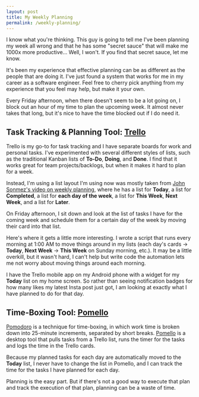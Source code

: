 ```yaml
---
layout: post
title: My Weekly Planning
permalink: /weekly-planning/
---
```


I know what you're thinking. This guy is going to tell me I've been planning my week all wrong and that he has some "secret sauce" that will make me 1000x more productive... Well, I won't. If you find that secret sauce, let me know. 

It's been my experience that effective planning can be as different as the people that are doing it. I've just found a system that works for me in my career as a software engineer. Feel free to cherry pick anything from my experience that you feel may help, but make it your own.

Every Friday afternoon, when there doesn't seem to be a lot going on, I block out an hour of my time to plan the upcoming week. It almost never takes that long, but it's nice to have the time blocked out if I do need it.

## Task Tracking & Planning Tool: [Trello](https://trello.com/)

Trello is my go-to for task tracking and I have separate boards for work and personal tasks. I've experimented with several different styles of lists, such as the traditional Kanban lists of **To-Do**, **Doing**, and **Done**. I find that it works great for team projects/backlogs, but when it makes it hard to plan for a week.

Instead, I'm using a list layout I'm using now was mostly taken from [John Sonmez's video on weekly planning](https://www.youtube.com/watch?v=W9k0OhJkjQ0), where he has a list for **Today**, a list for **Completed**, a list for **each day of the week**, a list for **This Week**, **Next Week**, and a list for **Later**. 

On Friday afternoon, I sit down and look at the list of tasks I have for the coming week and schedule them for a certain day of the week by moving their card into that list.

Here's where it gets a little more interesting. I wrote a script that runs every morning at 1:00 AM to move things around in my lists (each day's cards -> **Today**, **Next Week** -> **This Week** on Sunday morning, etc.). It may be a little overkill, but it wasn't hard, I can't help but write code the automation lets me not worry about moving things around each morning. 

I have the Trello mobile app on my Android phone with a widget for my **Today** list on my home screen. So rather than seeing notification badges for how many likes my latest Insta post just got, I am looking at exactly what I have planned to do for that day.

## Time-Boxing Tool: [Pomello](https://pomelloapp.com/)

[Pomodoro](https://en.wikipedia.org/wiki/Pomodoro_Technique) is a technique for time-boxing, in which work time is broken down into 25-minute increments, separated by short breaks. [Pomello](https://pomelloapp.com/) is a desktop tool that pulls tasks from a Trello list, runs the timer for the tasks and logs the time in the Trello cards.

Because my planned tasks for each day are automatically moved to the **Today** list, I never have to change the list in Pomello, and I can track the time for the tasks I have planned for each day.

Planning is the easy part. But if there's not a good way to execute that plan and track the execution of that plan, planning can be a waste of time.